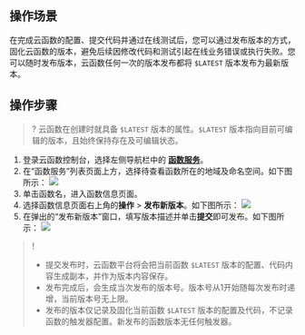 ## 操作场景
在完成云函数的配置、提交代码并通过在线测试后，您可以通过发布版本的方式，固化云函数的版本，避免后续因修改代码和测试引起在线业务错误或执行失败。您可以随时发布版本，云函数任何一次的版本发布都将 `$LATEST` 版本发布为最新版本。

## 操作步骤
>? 云函数在创建时就具备 `$LATEST` 版本的属性。`$LATEST` 版本指向目前可编辑的版本，且始终保持存在及可编辑状态。   
>
1. 登录云函数控制台，选择左侧导航栏中的 **[函数服务](https://console.cloud.tencent.com/scf/list)**。
2. 在“函数服务”列表页面上方，选择待查看函数所在的地域及命名空间。如下图所示：
![](https://main.qcloudimg.com/raw/ca04d600bc3c9f42156492f2ca486b47.png)
3. 单击函数名，进入函数信息页面。
4. 选择函数信息页面右上角的**操作** > **发布新版本**。如下图所示：
![](https://main.qcloudimg.com/raw/71a886b1fb5b97f1b7f93c30e2197807.png)
5. 在弹出的“发布新版本”窗口，填写版本描述并单击**提交**即可发布。如下图所示：
![](https://main.qcloudimg.com/raw/bff5d56e0775633f8495cd3c81b4f23f.png)
>!
> - 提交发布时，云函数平台将会把当前函数 `$LATEST` 版本的配置、代码内容生成副本，并作为版本内容保存。
> - 发布完成后，会生成当次发布的版本号。版本号从1开始随每次发布时递增，当前版本号无上限。
> - 发布的版本仅记录及固化当前函数 `$LATEST` 版本的配置及代码，不记录函数的触发器配置。新发布的函数版本无任何触发器。



